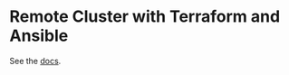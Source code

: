 # Remote Cluster with Terraform and Ansible

See the [docs](https://libonomy.com/docs/networks/terraform-and-ansible.html).
